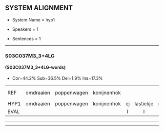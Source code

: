 
## SYSTEM ALIGNMENT

- System Name = hyp1

- Speakers = 1

- Sentences = 1

---

### S03C037M3_3+4LG

#### (S03C037M3_3+4LG-words)

- Cor=44.2%	Sub=36.5%	Del=1.9%	Ins=17.3%

|  |  |  |  |  |  |  |  |  |  |  |  |  |  |  |  |  |  |  |  |  |  |  |  |  |  |  |  |  |  |  |  |  |  |  |  |  |  |  |  |  |  |  |  |  |  |  |  |  |  |  |  |  |
|:--- |:---:|:---:|:---:|:---:|:---:|:---:|:---:|:---:|:---:|:---:|:---:|:---:|:---:|:---:|:---:|:---:|:---:|:---:|:---:|:---:|:---:|:---:|:---:|:---:|:---:|:---:|:---:|:---:|:---:|:---:|:---:|:---:|:---:|:---:|:---:|:---:|:---:|:---:|:---:|:---:|:---:|:---:|:---:|:---:|:---:|:---:|:---:|:---:|:---:|:---:|:---:|:---:|
| REF | omdraaien | poppenwagen | konijnenhok |  |  |  |  |  | elastiekje | ruziemaken | teddybeer | dierentuin | paddenstoelen | verstoppertje | wasmachine | fototoestel | toiletpapier | vrachtwagen | *(buurman) | buurmannen | vogelkooi | olifant | * | schommelen | iedereen |  | schoenenwinkel | knutselen | ophangen | verjaardag | sprookjesboek |  | tandenborstel | lucifer | slaapkamer | achterdeur | ziekenhuis | nieuwsgierig | * | afblijven |  |  | kabouter | washandje | sneeuwwitje | goeiendag | vakantie | limonade | autorijden | eindelijk | familie | chocolade |
| HYP1 | omdraaien | poppenwagen | konijnenhok | ej | lastiekje | nog | e | zien | maken | teddibeerdierin | tuin | pallenstoelen | voor | stoppertje | wasmachine | fototoestel | toiletpapier | vrachtwagen | buurman | buurmannen | vorgelkooi | oliefant | s | schommelen | iedereen | schoenen | winkel | knutselen | ophangen | verjaardag | sprookjesboek | tanden | borstel | lucifer | slaapkamer | achterdeur | ziekenhuis | nees | gerig | afblijven | kabauter | was | handje | zen | wietje | goeiendag | vakantie | demonade | autorijden | eindelijk |  | familiechocolade |
| EVAL |  |  |  | I | I | I | I | I | S | S | S | S | S | S |  |  |  |  | S |  | S | S | S |  |  | I | S |  |  |  |  | I | S |  |  |  |  | S | S |  | I | I | S | S | S |  |  | S |  |  | D | S |
---

---
